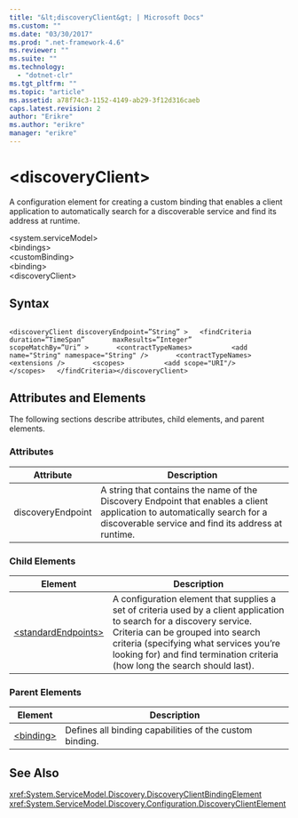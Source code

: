 ```yaml
---
title: "&lt;discoveryClient&gt; | Microsoft Docs"
ms.custom: ""
ms.date: "03/30/2017"
ms.prod: ".net-framework-4.6"
ms.reviewer: ""
ms.suite: ""
ms.technology: 
  - "dotnet-clr"
ms.tgt_pltfrm: ""
ms.topic: "article"
ms.assetid: a78f74c3-1152-4149-ab29-3f12d316caeb
caps.latest.revision: 2
author: "Erikre"
ms.author: "erikre"
manager: "erikre"
---
```

# &lt;discoveryClient&gt;
A configuration element for creating a custom binding that enables a client application to automatically search for a discoverable service and find its address at runtime.  
  
 \<system.serviceModel>  
\<bindings>  
\<customBinding>  
\<binding>  
\<discoveryClient>  
  
## Syntax  
  
```  
  
<discoveryClient discoveryEndpoint=”String” >   <findCriteria duration=”TimeSpan”       maxResults=”Integer”        scopeMatchBy=”Uri” >       <contractTypeNames>          <add name="String" namespace="String" />       <contractTypeNames>       <extensions />       <scopes>          <add scope="URI"/>       </scopes>   </findCriteria></discoveryClient>  
```  
  
## Attributes and Elements  
 The following sections describe attributes, child elements, and parent elements.  
  
### Attributes  
  
|Attribute|Description|  
|---------------|-----------------|  
|discoveryEndpoint|A string that contains the name of the Discovery Endpoint that enables a client application to automatically search for a discoverable service and find its address at runtime.|  
  
### Child Elements  
  
|Element|Description|  
|-------------|-----------------|  
|[\<standardEndpoints>](../../../../../docs/framework/configuring-apps/file-schema/wcf/standardendpoints.md)|A configuration element that supplies a set of criteria used by a client application to search for a discovery service. Criteria can be grouped into search criteria (specifying what services you’re looking for) and find termination criteria (how long the search should last).|  
  
### Parent Elements  
  
|Element|Description|  
|-------------|-----------------|  
|[\<binding>](../../../../../docs/framework/misc/binding.md)|Defines all binding capabilities of the custom binding.|  
  
## See Also  
 <xref:System.ServiceModel.Discovery.DiscoveryClientBindingElement>   
 <xref:System.ServiceModel.Discovery.Configuration.DiscoveryClientElement>